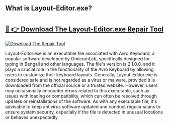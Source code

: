 ## What is Layout-Editor.exe? 

# <h2><a href="https://exedetect.com/download.php?Layout-Editor.exe">🔗 👉 Download The Layout-Editor.exe Repair Tool</a></h2>

[![Download The Repair Tool](https://exedetect.com/download-button.jpg)](https://exedetect.com/download.php?Layout-Editor.exe)

Layout-Editor.exe is an executable file associated with Avro Keyboard, a popular software developed by OmicronLab, specifically designed for typing in Bengali and other languages. The file's version is 2.1.0.0, and it plays a crucial role in the functionality of the Avro Keyboard by allowing users to customize their keyboard layouts. Generally, Layout-Editor.exe is considered safe and is not regarded as a virus or malware, provided it is downloaded from the official source or a trusted website. However, users may occasionally encounter errors related to this executable, such as issues with loading or compatibility, which can often be resolved through updates or reinstallations of the software. As with any executable file, it's advisable to keep antivirus software updated and conduct regular scans to ensure system security, especially if the file is detected in unusual locations or behaves unexpectedly.